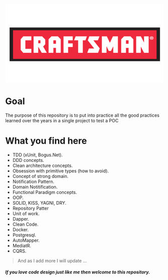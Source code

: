 <img src="/docs/Images/crafstman.png"  width="550" height="250">

# Goal

The purpose of this repository is to put into practice all the good practices learned over the years in a single project to test a POC

# What you find here
- TDD (xUnit, Bogus.Net).
- DDD concepts. 
- Clean architecture concepts.
- Obsession with primitive types (how to avoid).
- Concept of strong domain.
- Notification Pattern.
- Domain Notitification.
- Functional Paradigm concepts.
- OOP.
- SOLID, KISS, YAGNI, DRY.
- Repository Patter
- Unit of work.
- Dapper.
- Clean Code.
- Docker.
- Postgresql.
- AutoMapper.
- MediatR.
- CQRS.

> And as I add more I will update ...

##### If you love code design just like me then welcome to this repository.
